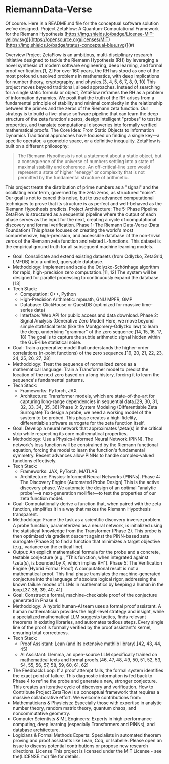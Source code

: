 # RiemannData-Verse
Of course. Here is a README.md file for the conceptual software solution we've designed.
Project ZetaFlow: A Quantum-Computational Framework for the Riemann Hypothesis
(https://img.shields.io/badge/License-MIT-yellow.svg)](https://opensource.org/licenses/MIT)
(https://img.shields.io/badge/status-conceptual-blue.svg)](#)

Overview
Project ZetaFlow is an ambitious, multi-disciplinary research initiative designed to tackle the Riemann Hypothesis (RH) by leveraging a novel synthesis of modern software engineering, deep learning, and formal proof verification.[1, 2] For over 160 years, the RH has stood as one of the most profound unsolved problems in mathematics, with deep implications for number theory, cryptography, and physics.[3, 4, 5, 6, 7, 8, 9, 10]
This project moves beyond traditional, siloed approaches. Instead of searching for a single static formula or object, ZetaFlow reframes the RH as a problem of information dynamics. We posit that the truth of the RH arises from a fundamental principle of stability and minimal complexity in the relationship between the primes and the zeros of the Riemann zeta function.
Our strategy is to build a five-phase software pipeline that can learn the deep structure of the zeta function's zeros, design intelligent "probes" to test its properties, and translate computational discoveries into formally verified mathematical proofs.
The Core Idea: From Static Objects to Information Dynamics
Traditional approaches have focused on finding a single key—a specific operator, a geometric space, or a definitive inequality. ZetaFlow is built on a different philosophy:
> The Riemann Hypothesis is not a statement about a static object, but a consequence of the universe of numbers settling into a state of maximal stability and coherence. An off-critical-line zero would represent a state of higher "energy" or complexity that is not permitted by the fundamental structure of arithmetic.
> 
This project treats the distribution of prime numbers as a "signal" and the oscillating error term, governed by the zeta zeros, as structured "noise". Our goal is not to cancel this noise, but to use advanced computational techniques to prove that its structure is as perfect and well-behaved as the Riemann Hypothesis predicts.
Project Architecture: The 5-Phase Pipeline
ZetaFlow is structured as a sequential pipeline where the output of each phase serves as the input for the next, creating a cycle of computational discovery and formal verification.
Phase 1: The Riemann Data-Verse (Data Foundation)
This phase focuses on creating the world's most comprehensive, high-precision, and accessible database of the non-trivial zeros of the Riemann zeta function and related L-functions. This dataset is the empirical ground truth for all subsequent machine learning models.
 * Goal: Consolidate and extend existing datasets (from Odlyzko, ZetaGrid, LMFDB) into a unified, queryable database.
 * Methodology: Implement and scale the Odlyzko-Schönhage algorithm for rapid, high-precision zero computation.[11, 12] The system will be designed for parallel processing to continuously expand the database.[13]
 * Tech Stack:
   * Computation: C++, Python
   * High-Precision Arithmetic: mpmath, GNU MPFR, GMP
   * Database: ClickHouse or QuestDB (optimized for massive time-series data)
   * Interface: Web API for public access and data download.
Phase 2: Signal Analysis (Generative Zero Model)
Here, we move beyond simple statistical tests (like the Montgomery-Odlyzko law) to learn the deep, underlying "grammar" of the zero sequence.[14, 15, 16, 17, 18] The goal is to capture the subtle arithmetic signal hidden within the GUE-like statistical noise.
 * Goal: Train a generative model that understands the higher-order correlations (n-point functions) of the zero sequence.[19, 20, 21, 22, 23, 24, 25, 26, 27, 28]
 * Methodology: Treat the sequence of normalized zeros as a mathematical language. Train a Transformer model to predict the location of the next zero based on a long history, forcing it to learn the sequence's fundamental patterns.
 * Tech Stack:
   * Frameworks: PyTorch, JAX
   * Architecture: Transformer models, which are state-of-the-art for capturing long-range dependencies in sequential data.[29, 30, 31, 32, 33, 34, 35, 36]
Phase 3: System Modeling (Differentiable Zeta Surrogate)
To design a probe, we need a working model of the system to be probed. This phase creates a high-fidelity, differentiable software surrogate for the zeta function itself.
 * Goal: Develop a neural network that approximates \\zeta(s) in the critical strip while respecting its core mathematical properties.
 * Methodology: Use a Physics-Informed Neural Network (PINN). The network's loss function will be constrained by the Riemann functional equation, forcing the model to learn the function's fundamental symmetry. Recent advances allow PINNs to handle complex-valued functions effectively.
 * Tech Stack:
   * Frameworks: JAX, PyTorch, MATLAB
   * Architecture: Physics-Informed Neural Networks (PINNs).
Phase 4: The Discovery Engine (Automated Probe Design)
This is the active discovery phase. We automate the design of an optimal "analytic probe"—a next-generation mollifier—to test the properties of our zeta function model.
 * Goal: Computationally derive a function that, when paired with the zeta function, simplifies it in a way that makes the Riemann Hypothesis transparent.
 * Methodology: Frame the task as a scientific discovery inverse problem. A probe function, parameterized as a neural network, is initialized using the statistical knowledge from the Transformer (Phase 2). This probe is then optimized via gradient descent against the PINN-based zeta surrogate (Phase 3) to find a function that minimizes a target objective (e.g., variance on the critical line).
 * Output: An explicit mathematical formula for the probe and a concrete, testable conjecture (e.g., "This function, when integrated against \\zeta(s), is bounded by X, which implies RH").
Phase 5: The Verification Engine (Hybrid Formal Proof)
A computational result is not a mathematical proof. This final phase translates the machine-generated conjecture into the language of absolute logical rigor, addressing the known failure modes of LLMs in mathematics by keeping a human in the loop.[37, 38, 39, 40, 41]
 * Goal: Construct a formal, machine-checkable proof of the conjecture generated in Phase 4.
 * Methodology: A hybrid human-AI team uses a formal proof assistant. A human mathematician provides the high-level strategy and insight, while a specialized mathematical LLM suggests tactics, finds relevant theorems in existing libraries, and automates tedious steps. Every single line of the proof is formally verified by the proof assistant's kernel, ensuring total correctness.
 * Tech Stack:
   * Proof Assistant: Lean (and its extensive mathlib library).[42, 43, 44, 45]
   * AI Assistant: Llemma, an open-source LLM specifically trained on mathematical texts and formal proofs.[46, 47, 48, 49, 50, 51, 52, 53, 54, 55, 56, 57, 58, 59, 60, 61, 62]
 * The Feedback Loop: If a proof attempt fails, the formal system identifies the exact point of failure. This diagnostic information is fed back to Phase 4 to refine the probe and generate a new, stronger conjecture. This creates an iterative cycle of discovery and verification.
How to Contribute
Project ZetaFlow is a conceptual framework that requires a massive collaborative effort. We welcome contributions from:
 * Mathematicians & Physicists: Especially those with expertise in analytic number theory, random matrix theory, quantum chaos, and noncommutative geometry.
 * Computer Scientists & ML Engineers: Experts in high-performance computing, deep learning (especially Transformers and PINNs), and database architecture.
 * Logicians & Formal Methods Experts: Specialists in automated theorem proving and proof assistants like Lean, Coq, or Isabelle.
Please open an issue to discuss potential contributions or propose new research directions.
License
This project is licensed under the MIT License - see the(LICENSE.md) file for details.
